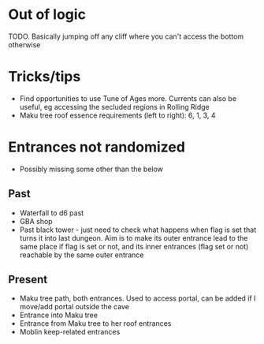 # Out of logic

TODO. Basically jumping off any cliff where you can't access the bottom otherwise

# Tricks/tips

- Find opportunities to use Tune of Ages more. Currents can also be useful, eg accessing the secluded regions in Rolling Ridge
- Maku tree roof essence requirements (left to right): 6, 1, 3, 4

# Entrances not randomized
- Possibly missing some other than the below

## Past
- Waterfall to d6 past
- GBA shop
- Past black tower - just need to check what happens when flag is set that turns it into last dungeon. Aim is to make its outer entrance lead to the same place if flag is set or not, and its inner entrances (flag set or not) reachable by the same outer entrance

## Present
- Maku tree path, both entrances. Used to access portal, can be added if I move/add portal outside the cave
- Entrance into Maku tree
- Entrance from Maku tree to her roof entrances
- Moblin keep-related entrances